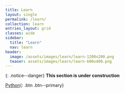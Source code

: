 ```yaml
---
title: Learn
layout: single
permalink: /learn/
collection: learn
entries_layout: grid
classes: wide
sidebar:
  title: "Learn"
  nav: learn
header:
  image: /assets/images/learn/learn-1200x200.png
  teaser: assets/images/learn/learn-600x400.png
---
```

<!-- Global site tag (gtag.js) - Google Analytics -->
<script async src="https://www.googletagmanager.com/gtag/js?id=G-X5TVX1RNG8"></script>
<script>
  window.dataLayer = window.dataLayer || [];
  function gtag(){dataLayer.push(arguments);}
  gtag('js', new Date());

  gtag('config', 'G-X5TVX1RNG8');
</script>

{: .notice--danger}
**This section is under construction**

[Python](/learn-python/){: .btn .btn--primary}
